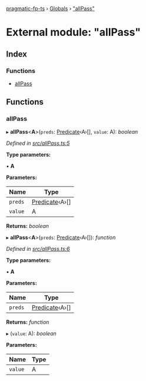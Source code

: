 [pragmatic-fp-ts](../README.md) › [Globals](../globals.md) › ["allPass"](_allpass_.md)

# External module: "allPass"

## Index

### Functions

* [allPass](_allpass_.md#allpass)

## Functions

###  allPass

▸ **allPass**<**A**>(`preds`: [Predicate](_types_.md#predicate)‹A›[], `value`: A): *boolean*

*Defined in [src/allPass.ts:5](https://github.com/hermann-p/pragmatic-fp-ts/blob/ce213e6/src/allPass.ts#L5)*

**Type parameters:**

▪ **A**

**Parameters:**

Name | Type |
------ | ------ |
`preds` | [Predicate](_types_.md#predicate)‹A›[] |
`value` | A |

**Returns:** *boolean*

▸ **allPass**<**A**>(`preds`: [Predicate](_types_.md#predicate)‹A›[]): *function*

*Defined in [src/allPass.ts:6](https://github.com/hermann-p/pragmatic-fp-ts/blob/ce213e6/src/allPass.ts#L6)*

**Type parameters:**

▪ **A**

**Parameters:**

Name | Type |
------ | ------ |
`preds` | [Predicate](_types_.md#predicate)‹A›[] |

**Returns:** *function*

▸ (`value`: A): *boolean*

**Parameters:**

Name | Type |
------ | ------ |
`value` | A |
